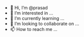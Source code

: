 - 👋 Hi, I’m @prasad
- 👀 I’m interested in ...
- 🌱 I’m currently learning ...
- 💞️ I’m looking to collaborate on ...
- 📫 How to reach me ...

<!---
pgjdbsk/pgjdbsk is a ✨ special ✨ repository because its `README.md` (this file) appears on your GitHub profile.
You can click the Preview link to take a look at your changes.
--->
